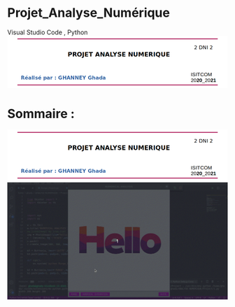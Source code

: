 # Projet_Analyse_Numérique
Visual Studio Code , Python
<img src='Project/entete.png'/>
# Sommaire : 
<img src='Project/entete.png'/>
<img src='Project/demo_peek.gif'/>
